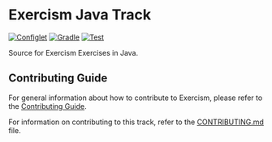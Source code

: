 # Exercism Java Track

[![Configlet](https://github.com/exercism/java/actions/workflows/configlet.yml/badge.svg)](https://github.com/exercism/java/actions/workflows/configlet.yml)
[![Gradle](https://github.com/exercism/java/actions/workflows/gradle.yml/badge.svg)](https://github.com/exercism/java/actions/workflows/gradle.yml)
[![Test](https://github.com/exercism/java/actions/workflows/test.yml/badge.svg)](https://github.com/exercism/java/actions/workflows/test.yml)

Source for Exercism Exercises in Java.

## Contributing Guide

For general information about how to contribute to Exercism, please refer to the [Contributing Guide](https://exercism.org/contributing).

For information on contributing to this track, refer to the [CONTRIBUTING.md](https://github.com/exercism/java/blob/main/CONTRIBUTING.md) file.
